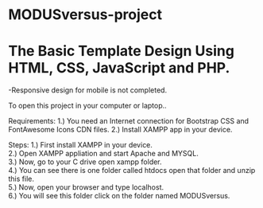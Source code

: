 # MODUSversus-project

<h1>The Basic Template Design Using HTML, CSS, JavaScript and PHP.</h1>

-Responsive design for mobile is not completed.

To open this project in your computer or laptop..

Requirements:
  1.) You need an Internet connection for Bootstrap CSS and FontAwesome Icons CDN files.
  2.) Install XAMPP app in your device.
  
Steps: 
  1.) First install XAMPP in your device. <br>
  2.) Open XAMPP appliation and start Apache and MYSQL. <br>
  3.) Now, go to your C drive open xampp folder. <br>
  4.) You can see there is one folder called htdocs open that folder and unzip this file. <br>
  5.) Now, open your browser and type localhost. <br>
  6.) You will see this folder click on the folder named MODUSversus. <br>
 
